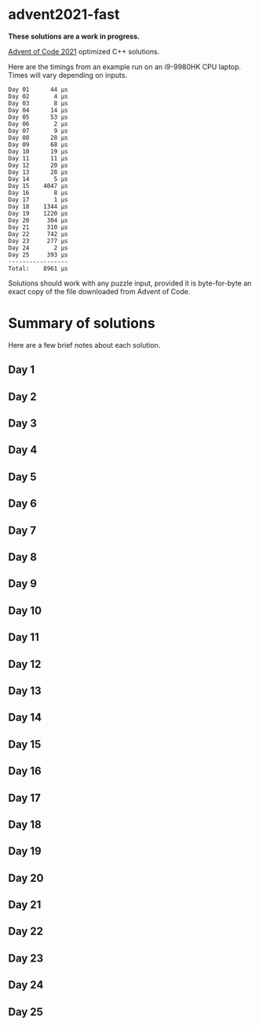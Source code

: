 # advent2021-fast

**These solutions are a work in progress.**

[Advent of Code 2021](https://adventofcode.com/2021/) optimized C++ solutions.

Here are the timings from an example run on an i9-9980HK CPU laptop.  Times will vary depending on inputs.

    Day 01      44 μs
    Day 02       4 μs
    Day 03       8 μs
    Day 04      14 μs
    Day 05      53 μs
    Day 06       2 μs
    Day 07       9 μs
    Day 08      28 μs
    Day 09      68 μs
    Day 10      19 μs
    Day 11      11 μs
    Day 12      20 μs
    Day 13      28 μs
    Day 14       5 μs
    Day 15    4047 μs
    Day 16       8 μs
    Day 17       1 μs
    Day 18    1344 μs
    Day 19    1220 μs
    Day 20     304 μs
    Day 21     310 μs
    Day 22     742 μs
    Day 23     277 μs
    Day 24       2 μs
    Day 25     393 μs
    -----------------
    Total:    8961 μs

Solutions should work with any puzzle input, provided it is byte-for-byte an exact copy of the file downloaded from Advent of Code.

# Summary of solutions

Here are a few brief notes about each solution.

## Day 1

## Day 2

## Day 3

## Day 4

## Day 5

## Day 6

## Day 7

## Day 8

## Day 9

## Day 10

## Day 11

## Day 12

## Day 13

## Day 14

## Day 15

## Day 16

## Day 17

## Day 18

## Day 19

## Day 20

## Day 21

## Day 22

## Day 23

## Day 24

## Day 25
